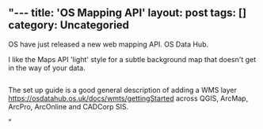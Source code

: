 "---
title: 'OS Mapping API'
layout: post
tags: []
category: 
Uncategoried
---

<p>OS have just released a new web mapping API. OS Data Hub. </p>



<p>I like the Maps API 'light' style for a subtle background map that doesn't get in the way of your data.</p>


<!-- wp:image {""id"":237,""sizeSlug"":""large"",""linkDestination"":""custom""} -->
<figure class=""wp-block-image size-large""><a href=""https://eu-prod.asyncgw.teams.microsoft.com/v1/objects/0-weu-d5-34585bf155532dbf9656578738186f3d/views/imgo"" target=""_blank"" rel=""noreferrer noopener""><img src=""https://gisdriverslicence.files.wordpress.com/2020/09/image-4.jpeg?w=800"" alt="""" class=""wp-image-237"" /></a></figure>
<!-- /wp:image -->


<p>The set up guide is a good general description of adding a WMS layer <a href=""https://osdatahub.os.uk/docs/wmts/gettingStarted"">https://osdatahub.os.uk/docs/wmts/gettingStarted</a> across QGIS, ArcMap, ArcPro, ArcOnline and CADCorp SIS.</p>



<p></p>
"
